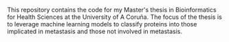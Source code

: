 This repository contains the code for my Master's thesis in Bioinformatics for Health Sciences at the University of A Coruña. The focus of the thesis is to leverage machine learning models to classify proteins into those implicated in metastasis and those not involved in metastasis.

